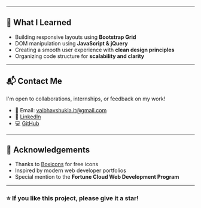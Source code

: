 
---

## 🧠 What I Learned

- Building responsive layouts using **Bootstrap Grid**
- DOM manipulation using **JavaScript & jQuery**
- Creating a smooth user experience with **clean design principles**
- Organizing code structure for **scalability and clarity**

---

## 📬 Contact Me

I'm open to collaborations, internships, or feedback on my work!

- 📧 Email: vaibhavshukla.it@gmail.com  
- 🔗 [LinkedIn](https://www.linkedin.com/in/vaibhavshukla03/)  
- 💻 [GitHub](https://github.com/VaibhavShukla03)

---

## 🙏 Acknowledgements

- Thanks to [Boxicons](https://boxicons.com/) for free icons  
- Inspired by modern web developer portfolios  
- Special mention to the **Fortune Cloud Web Development Program**

---

### ⭐ If you like this project, please give it a star!

